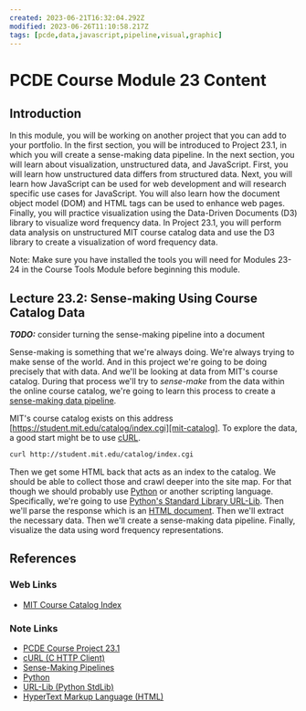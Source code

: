 ```yaml
---
created: 2023-06-21T16:32:04.292Z
modified: 2023-06-26T11:10:58.217Z
tags: [pcde,data,javascript,pipeline,visual,graphic]
---
```

# PCDE Course Module 23 Content

## Introduction

In this module,
you will be working on another project that you can add to your portfolio.
In the first section, you will be introduced to Project 23.1,
in which you will create a sense-making data pipeline.
In the next section, you will learn about visualization, unstructured data,
and JavaScript.
First, you will learn how unstructured data differs from structured data.
Next, you will learn how JavaScript can be used for web development and
will research specific use cases for JavaScript.
You will also learn how the document object model (DOM) and
HTML tags can be used to enhance web pages.
Finally,
you will practice visualization using the Data-Driven Documents (D3) library to
visualize word frequency data.
In Project 23.1,
you will perform data analysis on unstructured MIT course catalog data and
use the D3 library to create a visualization of word frequency data.

Note: Make sure you have installed the tools you will need for Modules 23-24 in
the Course Tools Module before beginning this module.

## Lecture 23.2: Sense-making Using Course Catalog Data

***TODO:*** consider turning the sense-making pipeline into a document

Sense-making is something that we're always doing.
We're always trying to make sense of the world.
And in this project we're going to be doing precisely that with data.
And we'll be looking at data from MIT's course catalog.
During that process we'll try to *sense-make* from the data within
the online course catalog,
we're going to learn this process to
create a [sense-making data pipeline][-sense-pipe].

MIT's course catalog exists on this address
[https://student.mit.edu/catalog/index.cgi][mit-catalog].
To explore the data, a good start might be to use [cURL][-curl].

```sh
curl http://student.mit.edu/catalog/index.cgi
```

Then we get some HTML back that acts as an index to the catalog.
We should be able to collect those and crawl deeper into the site map.
For that though we should probably use [Python][-py] or another scripting language.
Specifically, we're going to use [Python's Standard Library URL-Lib][-py-url].
Then we'll parse the response which is an [HTML document][-html].
Then we'll extract the necessary data.
Then we'll create a sense-making data pipeline.
Finally, visualize the data using word frequency representations.

## References

### Web Links

* [MIT Course Catalog Index][mit-catalog]

<!-- Hidden References -->
[mit-catalog]: https://student.mit.edu/catalog/index.cgi "MIT Course Catalog Index"

### Note Links

* [PCDE Course Project 23.1][-pcde-proj-23-1]
* [cURL (C HTTP Client)][-curl]
* [Sense-Making Pipelines][-sense-pipe]
* [Python][-py]
* [URL-Lib (Python StdLib)][-py-url]
* [HyperText Markup Language (HTML)][-html]

<!-- Hidden References -->
[-pcde-proj-23-1]: pcde-project-23-1.md "PCDE Course Project 23.1"
[-curl]: curl.md "cURL (C HTTP Client)"
[-sense-pipe]: sense-making-pipeline.md "Sense-Making Pipelines"
[-py]: python.md "Python"
[-py-url]: python-urllib.md "URL-Lib (Python StdLib)"
[-html]: html.md "HyperText Markup Language (HTML)"
